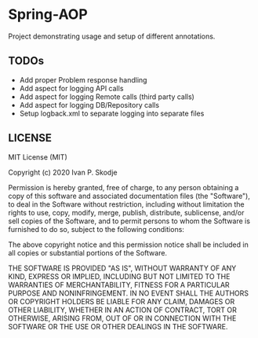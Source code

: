 # Spring-AOP 
Project demonstrating usage and setup of different annotations.

## TODOs
- Add proper Problem response handling
- Add aspect for logging API calls
- Add aspect for logging Remote calls (third party calls)
- Add aspect for logging DB/Repository calls
- Setup logback.xml to separate logging into separate files


## LICENSE

MIT License (MIT)

Copyright (c) 2020 Ivan P. Skodje

Permission is hereby granted, free of charge, to any person obtaining a copy of this software and associated documentation files (the "Software"), to deal in the Software without restriction, including without limitation the rights to use, copy, modify, merge, publish, distribute, sublicense, and/or sell copies of the Software, and to permit persons to whom the Software is furnished to do so, subject to the following conditions:

The above copyright notice and this permission notice shall be included in all copies or substantial portions of the Software.

THE SOFTWARE IS PROVIDED "AS IS", WITHOUT WARRANTY OF ANY KIND, EXPRESS OR IMPLIED, INCLUDING BUT NOT LIMITED TO THE WARRANTIES OF MERCHANTABILITY, FITNESS FOR A PARTICULAR PURPOSE AND NONINFRINGEMENT. IN NO EVENT SHALL THE AUTHORS OR COPYRIGHT HOLDERS BE LIABLE FOR ANY CLAIM, DAMAGES OR OTHER LIABILITY, WHETHER IN AN ACTION OF CONTRACT, TORT OR OTHERWISE, ARISING FROM, OUT OF OR IN CONNECTION WITH THE SOFTWARE OR THE USE OR OTHER DEALINGS IN THE SOFTWARE. 



